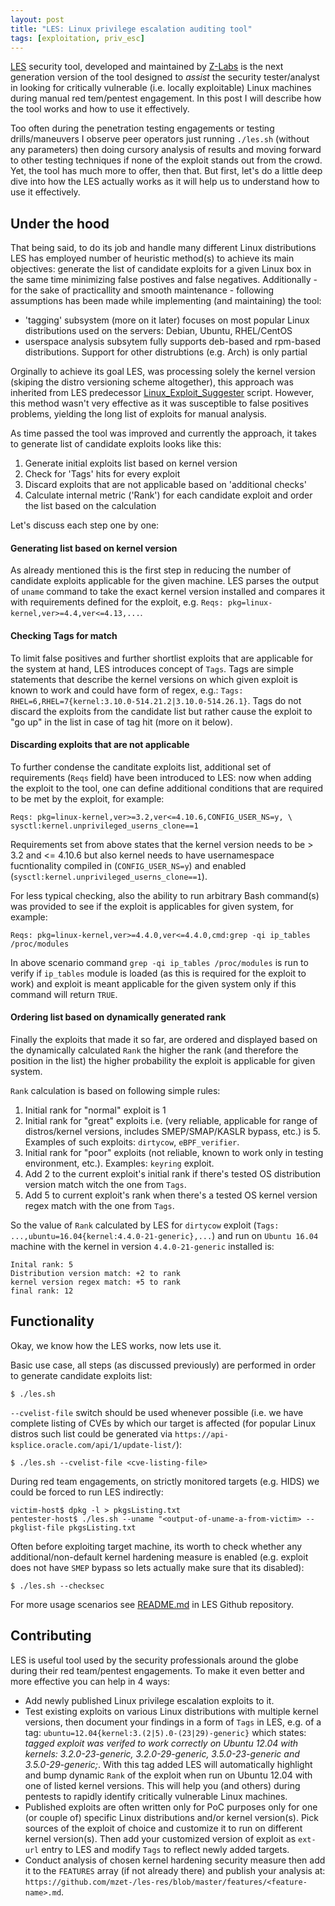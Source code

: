 ```yaml
---
layout: post
title: "LES: Linux privilege escalation auditing tool"
tags: [exploitation, priv_esc]
---
```


[LES](https://github.com/mzet-/linux-exploit-suggester) security tool, developed and maintained by [Z-Labs](https://z-labs.eu) is the next generation version of the tool designed to *assist* the security tester/analyst in looking for critically vulnerable (i.e. locally exploitable) Linux machines during manual red tem/pentest engagement. In this post I will describe how the tool works and how to use it effectively.

Too often during the penetration testing engagements or testing drills/maneuvers I observe peer operators just running `./les.sh` (without any parameters) then doing cursory analysis of results and moving forward to other testing techniques if none of the exploit stands out from the crowd. Yet, the tool has much more to offer, then that. But first, let's do a little deep dive into how the LES actually works as it will help us to understand how to use it effectively.

## Under the hood

That being said, to do its job and handle many different Linux distributions LES has employed number of heuristic method(s) to achieve its main objectives: generate the list of candidate exploits for a given Linux box in the same time minimizing false postives and false negatives. Additionally - for the sake of practicallity and smooth maintenance - following assumptions has been made while implementing (and maintaining) the tool:

- 'tagging' subsystem (more on it later) focuses on most popular Linux distributions used on the servers: Debian, Ubuntu, RHEL/CentOS
- userspace analysis subsytem fully supports deb-based and rpm-based distributions. Support for other distrubtions (e.g. Arch) is only partial

Orginally to achieve its goal LES, was processing solely the kernel version (skiping the distro versioning scheme altogether), this approach was inherited from LES predecessor [Linux_Exploit_Suggester](https://github.com/InteliSecureLabs/Linux_Exploit_Suggester) script. However, this method wasn't very effective as it was susceptible to false positives problems, yielding the long list of exploits for manual analysis.

As time passed the tool was improved and currently the approach, it takes to generate list of candidate exploits looks like this:

1. Generate initial exploits list based on kernel version
2. Check for 'Tags' hits for every exploit
3. Discard exploits that are not applicable based on 'additional checks'
4. Calculate internal metric ('Rank') for each candidate exploit and order the list based on the calculation 

Let's discuss each step one by one:

#### Generating list based on kernel version

As already mentioned this is the first step in reducing the number of candidate exploits applicable for the given machine. LES parses the output of `uname` command to take the exact kernel version installed and compares it with requirements defined for the exploit, e.g. `Reqs: pkg=linux-kernel,ver>=4.4,ver<=4.13,...`.

#### Checking Tags for match

To limit false positives and further shortlist exploits that are applicable for the system at hand, LES introduces concept of `Tags`. Tags are simple statements that describe the kernel versions on which given exploit is known to work and could have form of regex, e.g.: `Tags: RHEL=6,RHEL=7{kernel:3.10.0-514.21.2|3.10.0-514.26.1}`. Tags do not discard the exploits from the candidate list but rather cause the exploit to "go up" in the list in case of tag hit (more on it below).

#### Discarding exploits that are not applicable

To further condense the canditate exploits list, additional set of requirements (`Reqs` field) have been introduced to LES: now when adding the exploit to the tool, one can define additional conditions that are required to be met by the exploit, for example:

```
Reqs: pkg=linux-kernel,ver>=3.2,ver<=4.10.6,CONFIG_USER_NS=y, \
sysctl:kernel.unprivileged_userns_clone==1 
```

Requirements set from above states that the kernel version needs to be > 3.2 and <= 4.10.6 but also kernel needs to have usernamespace fucntionality compiled in (`CONFIG_USER_NS=y`) and enabled (`sysctl:kernel.unprivileged_userns_clone==1`).

For less typical checking, also the ability to run arbitrary Bash command(s) was provided to see if the exploit is applicables for given system, for example:

    Reqs: pkg=linux-kernel,ver>=4.4.0,ver<=4.4.0,cmd:grep -qi ip_tables /proc/modules

In above scenario command `grep -qi ip_tables /proc/modules` is run to verify if `ip_tables` module is loaded (as this is required for the exploit to work) and exploit is meant applicable for the given system only if this command will return `TRUE`.

#### Ordering list based on dynamically generated rank

Finally the exploits that made it so far, are ordered and displayed based on the dynamically calculated `Rank` the higher the rank (and therefore the position in the list) the higher probability the exploit is applicable for given system.

`Rank` calculation is based on following simple rules:

1. Initial rank for "normal" exploit is 1 
2. Initial rank for "great" exploits i.e. (very reliable, applicable for range of distros/kernel versions, includes SMEP/SMAP/KASLR bypass, etc.) is 5. Examples of such exploits: `dirtycow`, `eBPF_verifier`.
3. Initial rank for "poor" exploits (not reliable, known to work only in testing environment, etc.). Examples: `keyring` exploit.
4. Add 2 to the current exploit's initial rank if there's tested OS distribution version match witch the one from `Tags`. 
5. Add 5 to current exploit's rank when there's a tested OS kernel version regex match with the one from `Tags`.

So the value of `Rank` calculated by LES for `dirtycow` exploit (`Tags: ...,ubuntu=16.04{kernel:4.4.0-21-generic},...`) and run on `Ubuntu 16.04` machine with the kernel in version `4.4.0-21-generic` installed is:

```
Inital rank: 5
Distribution version match: +2 to rank
kernel version regex match: +5 to rank
final rank: 12
```

## Functionality

Okay, we know how the LES works, now lets use it.

Basic use case, all steps (as discussed previously) are performed in order to generate candidate exploits list:

    $ ./les.sh

`--cvelist-file` switch should be used whenever possible (i.e. we have complete listing of CVEs by which our target is affected (for popular Linux distros such list could be generated via `https://api-ksplice.oracle.com/api/1/update-list/`):

    $ ./les.sh --cvelist-file <cve-listing-file>

During red team engagements, on strictly monitored targets (e.g. HIDS) we could be forced to run LES indirectly:

    victim-host$ dpkg -l > pkgsListing.txt
    pentester-host$ ./les.sh --uname "<output-of-uname-a-from-victim> --pkglist-file pkgsListing.txt

Often before exploiting target machine, its worth to check whether any additional/non-default kernel hardening measure is enabled (e.g. exploit does not have `SMEP` bypass so lets actually make sure that its disabled):

    $ ./les.sh --checksec

For more usage scenarios see [README.md](https://github.com/mzet-/linux-exploit-suggester/blob/master/README.md) in LES Github repository.

## Contributing

LES is useful tool used by the security professionals around the globe during their red team/pentest engagements. To make it even better and more effective you can help in 4 ways:

- Add newly published Linux privilege escalation exploits to it.
- Test existing exploits on various Linux distributions with multiple kernel versions, then document your findings in a form of `Tags` in LES, e.g. of a tag: `ubuntu=12.04{kernel:3.(2|5).0-(23|29)-generic}` which states: *tagged exploit was verifed to work correctly on Ubuntu 12.04 with kernels: 3.2.0-23-generic, 3.2.0-29-generic, 3.5.0-23-generic and 3.5.0-29-generic;*. With this tag added LES will automatically highlight and bump dynamic `Rank` of the exploit when run on Ubuntu 12.04 with one of listed kernel versions. This will help you (and others) during pentests to rapidly identify critically vulnerable Linux machines.
- Published exploits are often written only for PoC purposes only for one (or couple of) specific Linux distributions and/or kernel version(s). Pick sources of the exploit of choice and customize it to run on different kernel version(s). Then add your customized version of exploit as `ext-url` entry to LES and modify `Tags` to reflect newly added targets.
- Conduct analysis of chosen kernel hardening security measure then add it to the `FEATURES` array (if not already there) and publish your analysis at: `https://github.com/mzet-/les-res/blob/master/features/<feature-name>.md`.
